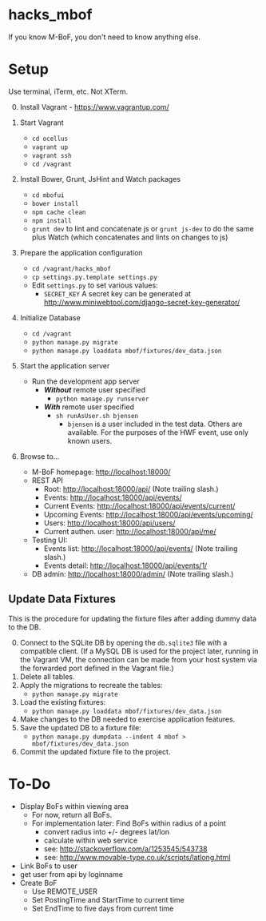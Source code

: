 # hacks_mbof
If you know M-BoF, you don't need to know anything else.

# Setup

Use terminal, iTerm, etc. Not XTerm.

0. Install Vagrant - https://www.vagrantup.com/
0. Start Vagrant
   - `cd ocellus`
   - `vagrant up`
   - `vagrant ssh`
   - `cd /vagrant`
0. Install Bower, Grunt, JsHint and Watch packages
   - `cd mbofui`
   - `bower install`
   - `npm cache clean`
   - `npm install`
   - `grunt dev` to lint and concatenate js or `grunt js-dev` to do the same plus Watch (which concatenates and lints on changes to js)

0. Prepare the application configuration
    - `cd /vagrant/hacks_mbof` 
    - `cp settings.py.template settings.py`
    - Edit `settings.py` to set various values:
        - `SECRET_KEY` A secret key can be generated at http://www.miniwebtool.com/django-secret-key-generator/
0. Initialize Database
    - `cd /vagrant`
    - `python manage.py migrate`
    - `python manage.py loaddata mbof/fixtures/dev_data.json`
0. Start the application server
    - Run the development app server
        - _**Without**_ remote user specified
            - `python manage.py runserver`
        - _**With**_ remote user specified
            - `sh runAsUser.sh bjensen`
                - `bjensen` is a user included in the test data.  Others are available.  For the purposes of the HWF event, use only known users.
0. Browse to...
    - M-BoF homepage: [http://localhost:18000/](http://localhost:18000/)
    - REST API
        - Root: [http://localhost:18000/api/](http://localhost:18000/api/) (Note trailing slash.)
        - Events: [http://localhost:18000/api/events/](http://localhost:18000/api/events/)
        - Current Events: [http://localhost:18000/api/events/current/](http://localhost:18000/api/events/current/)
        - Upcoming Events: [http://localhost:18000/api/events/upcoming/](http://localhost:18000/api/events/upcoming/)
        - Users: [http://localhost:18000/api/users/](http://localhost:18000/api/users/)
        - Current authen. user: [http://localhost:18000/api/me/](http://localhost:18000/api/me/)
    - Testing UI:
        - Events list: [http://localhost:18000/api/events/](http://localhost:18000/api/events/) (Note trailing slash.)
        - Events detail: [http://localhost:18000/api/events/1/](http://localhost:18000/api/events/1/)
    - DB admin: [http://localhost:18000/admin/](http://localhost:18000/admin/) (Note trailing slash.)

## Update Data Fixtures ##

This is the procedure for updating the fixture files after adding dummy data to the DB.

0. Connect to the SQLite DB by opening the `db.sqlite3` file with a compatible client.  (If a MySQL DB is used for the project later, running in the Vagrant VM, the connection can be made from your host system via the forwarded port defined in the Vagrant file.)
0. Delete all tables.
0. Apply the migrations to recreate the tables:
    - `python manage.py migrate`
0. Load the existing fixtures:
    - `python manage.py loaddata mbof/fixtures/dev_data.json`
0. Make changes to the DB needed to exercise application features.
0. Save the updated DB to a fixture file:
    - `python manage.py dumpdata --indent 4 mbof > mbof/fixtures/dev_data.json`
0. Commit the updated fixture file to the project.



# To-Do
- Display BoFs within viewing area
    - For now, return all BoFs.
    - For implementation later:  Find BoFs within radius of a point
        - convert radius into +/- degrees lat/lon
        - calculate within web service
        - see: http://stackoverflow.com/a/1253545/543738
        - see: http://www.movable-type.co.uk/scripts/latlong.html
- Link BoFs to user
- get user from api by loginname
- Create BoF
    - Use REMOTE_USER
    - Set PostingTime and StartTime to current time
    - Set EndTime to five days from current time
